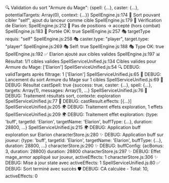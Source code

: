 🔍 Validation du sort "Armure du Mage": {spell: {…}, caster: {…}, potentialTargets: Array(0), context: {…}}
SpellEngine.js:174   🎯 Sort pouvant cibler "self", ajout du lanceur comme cible
SpellEngine.js:179 
🎯 Vérification de Elarion:
SpellEngine.js:212     📏 Pas de positions → accepté (hors combat)
SpellEngine.js:183   📏 Portée OK: true
SpellEngine.js:257     🎭 targetType requis: "self"
SpellEngine.js:258     🎭 caster.type: "player", target.type: "player"
SpellEngine.js:269     🎭 Self: true
SpellEngine.js:188   🎭 Type OK: true
SpellEngine.js:192   ✅ Elarion ajouté aux cibles valides
SpellEngine.js:197 
📊 Résultat: 1/1 cibles valides
SpellServiceUnified.js:134 Cibles valides pour Armure du Mage: ['Elarion']
SpellServiceUnified.js:54 🔍 DEBUG: validTargets après filtrage: 1 ['Elarion']
SpellServiceUnified.js:65 🎯 DEBUG: Lancement du sort Armure du Mage sur 1 cibles
SpellServiceUnified.js:69 🎯 DEBUG: Résultat castSpell: true {success: true, caster: {…}, spell: {…}, targets: Array(1), messages: Array(1), …}
SpellServiceUnified.js:76 🔄 DEBUG: Traitement résultats sort, contexte: exploration
SpellServiceUnified.js:77 🔄 DEBUG: castResult.effects: [{…}]
SpellServiceUnified.js:205 🌍 DEBUG: Traitement effets exploration, 1 effets
SpellServiceUnified.js:209 🌍 DEBUG: Traitement effet exploration: {type: 'buff', targetId: 'Elarion', targetName: 'Elarion', buffType: {…}, duration: 28800, …}
SpellServiceUnified.js:215 🌍 DEBUG: Application buff exploration sur Elarion
characterStore.js:280 ✨ DEBUG: Application buff sur joueur: {type: 'buff', targetId: 'Elarion', targetName: 'Elarion', buffType: {…}, duration: 28800, …}
characterStore.js:290 ✨ DEBUG: buffConfig: {acBonus: 3, duration: 28800} duration: 28800
characterStore.js:297 ✨ DEBUG: Effet mage_armor appliqué sur joueur, activeEffects: 1
characterStore.js:306 ✨ DEBUG: Mise à jour state avec activeEffects: 1
SpellServiceUnified.js:80 ✅ DEBUG: Sort terminé avec succès
🛡️ DEBUG: CA calculée - Total: 10, activeEffects: 0